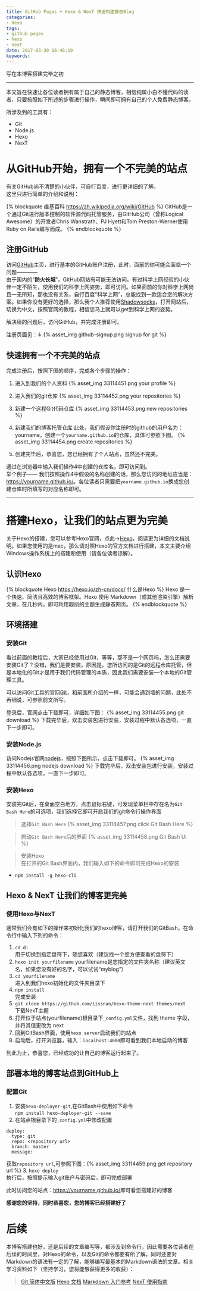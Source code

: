 ```yaml
---
title: GitHub Pages + Hexo & NexT 快速构建静态Blog
categories:
- Hexo
tags:
- github pages
- hexo
- next
date: 2017-03-30 16:46:19
keywords:
---
```



写在本博客搭建完毕之初

---

本文旨在快速让各位读者拥有属于自己的静态博客，相信纯属小白不懂代码的读者，只要按照如下所述的步骤进行操作，瞬间即可拥有自己的个人免费静态博客。

所涉及到的工具有：

- Git
- Node.js
- Hexo
- NexT

<!--more-->

# 从GitHub开始，拥有一个不完美的站点

有关GitHub尚不清楚的小伙伴，可自行百度，进行更详细的了解。  
这里只进行简单的介绍和说明：

{% blockquote 维基百科 https://zh.wikipedia.org/wiki/GitHub %}
GitHub是一个通过Git进行版本控制的软件源代码托管服务，由GitHub公司（曾称Logical Awesome）的开发者Chris Wanstrath、PJ Hyett和Tom Preston-Werner使用Ruby on Rails编写而成。
{% endblockquote %}

## 注册GitHub

访问[GitHub](https://github.com/)主页，进行基本的GitHub账户注册，此时，面前的你可能会面临一个问题————  
由于国内的“**防火长城**”，GitHub网站有可能无法访问。有过科学上网经验的小伙伴一定不陌生，使用我们的科学上网姿势，即可访问。如果面前的你对科学上网尚且一无所知，那也没有关系，自行百度“科学上网”，总能找到一款适合您的解决方案。如果你没有更好的选择，那么我个人推荐使用[Shadowsocks](http://abc.ishadow.online/)，打开网站后，切换为中文，按照官网的教程，相信您马上就可以get到科学上网的姿势。

解决墙的问题后，访问GitHub，并完成注册即可。

注册页面见：↓
{% asset_img github-signup.png signup for git %}

## 快速拥有一个不完美的站点

完成注册后，按照下图的顺序，完成各个步骤的操作：

1. 进入到我们的个人资料
{% asset_img 33114451.png your profile %}

2. 进入我们的git仓库
{% asset_img 33114452.png your repositories %}

3. 新建一个远程Git代码仓库
{% asset_img 33114453.png new repositories %}

4. 新建我们的博客托管仓库
此处，我们假设你注册时的github的用户名为：yourname，创建一个`yourname.github.io`的仓库，具体可参照下图。
{% asset_img 33114454.png create repositories %}

5. 创建完毕后，恭喜您，您已经拥有了个人站点，虽然还不完美。

通过在浏览器中输入我们操作4中创建的仓库名，即可访问到。  
举个例子——
我们按照操作4中假设的名称创建的话，那么您访问的地址应当是：<https://yourname.github.io/>。各位读者只需要把`yourname.github.io`换成您创建仓库时所填写的对应名称即可。

----

# 搭建Hexo，让我们的站点更为完美

关于Hexo的搭建，您可以参考Hexo官网，点此→[Hexo](https://hexo.io/zh-cn/)，阅读更为详细的文档说明。如果您使用的是mac，那么请对照Hexo的官方文档进行搭建，本文主要介绍Windows操作系统上的搭建和使用（请各位读者谅解）。

## 认识Hexo
{% blockquote Hexo https://hexo.io/zh-cn/docs/ 什么是Hexo %}
Hexo 是一个快速、简洁且高效的博客框架。Hexo 使用 Markdown（或其他渲染引擎）解析文章，在几秒内，即可利用靓丽的主题生成静态网页。
{% endblockquote %}

## 环境搭建

### 安装Git

看过前面的教程后，大家已经使用过Git，等等，那不是一个网页吗，怎么还需要安装Git了？没错，我们是要安装，原因是，您所访问的是Git的远程仓库托管，但是本地化的Git才是用于我们代码管理的本质，因此我们需要安装一个本地的Git管理工具。

可以访问Git工具的官网[Git](https://git-scm.com/)，和前面所介绍的一样，可能会遇到墙的问题，此处不再细说，可参照前文所写。

登录后，官网点击下载即可，详细如下图：
{% asset_img 33114455.png git download %}
下载完毕后，双击安装包进行安装，安装过程中默认各选项，一直下一步即可。

### 安装Node.js

访问Nodejs官网[nodejs](https://nodejs.org/zh-cn/)，按照下图所示，点击下载即可。
{% asset_img 33114456.png nodejs download %}
下载完毕后，双击安装包进行安装，安装过程中默认各选项，一直下一步即可。

### 安装Hexo

安装完Git后，在桌面空白地方，点击鼠标右键，可发现菜单栏中存在名为`Git Bash Here`的可选项，我们选择它即可开启我们的git命令行操作界面

> 选择`Git Bash Here`
{% asset_img 33114457.png click Git Bash Here %}

> 启动`Git Bash Here`后的界面
{% asset_img 33114458.png Git Bash UI %}

> 安装Hexo  
在打开的Git Bash界面内，我们输入如下的命令即可完成Hexo的安装
* `npm install -g hexo-cli`

## Hexo & NexT 让我们的博客更完美

### 使用Hexo与NexT

通常我们会有如下的操作来初始化我们的hexo博客，请打开我们的GitBash，在命令行中输入下列的命令：

1. `cd d:`  
用于切换到指定盘符下，随您喜欢（建议找一个您方便查看的盘符下）
2. `hexo init yourfilename`
yourfilename是您指定的文件夹名称（建议英文名，如果您没有好的名字，可以试试“myblog”）
3. `cd yourfilename`  
进入到我们hexo初始化的文件夹目录下
4. `npm install`  
完成安装
5. `git clone https://github.com/iissnan/hexo-theme-next themes/next`  
下载NexT主题
6. 打开位于站点(yourfilename)根目录下`_config.yml`文件，找到 theme 字段，并将其值更改为 next
7. 回到GitBash界面，使用`hexo server`启动我们的站点
8. 启动后，打开浏览器，输入：`localhost:4000`即可看到我们本地启动的博客

到此为止，恭喜您，已经成功的让自己的博客运行起来了。

## 部署本地的博客站点到GitHub上

### 配置Git

1. 安装`hexo-deployer-git`,在GitBash中使用如下命令  
`npm install hexo-deployer-git --save`
2. 在站点根目录下的`_config.yml`中修改配置
```
deploy:
  type: git
  repo: <repository url>
  branch: master
  message: 
```  
获取`repository url`,可参照下图：{% asset_img 33114459.png get repository url %}
3. `hexo deploy`  
执行后，按照提示输入git账户与密码后，即可完成部署

此时访问您的站点：<https://yourname.github.io/>即可看您搭建好的博客

**感谢您的坚持，同时恭喜您，您的博客已经搭建好了**

# 后续

本博客搭建也好，还是后续的文章编写等，都涉及到命令行，因此需要各位读者在后续的时间里，对Hexo的命令，以及Git的命令都要有所了解，同时还要对Markdown的语法有一定的了解，能够编写最基本的Markdown语法的文章。相关学习资料如下（坚持学习，您将能够获得更多的收获）：

> [Git 简体中文版](http://iissnan.com/progit/)
> [Hexo 文档](https://hexo.io/zh-cn/docs/)
> [Markdown 入门参考](http://xianbai.me/learn-md/index.html)
> [NexT 使用指南](http://theme-next.iissnan.com/getting-started.html)